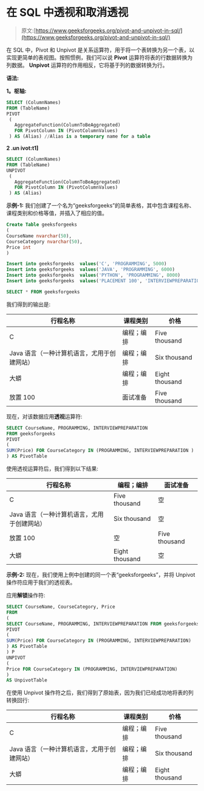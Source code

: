 # 在 SQL 中透视和取消透视

> 原文:[https://www.geeksforgeeks.org/pivot-and-unpivot-in-sql/](https://www.geeksforgeeks.org/pivot-and-unpivot-in-sql/)

在 SQL 中，Pivot 和 Unpivot 是关系运算符，用于将一个表转换为另一个表，以实现更简单的表视图。按照惯例，我们可以说 **Pivot** 运算符将表的行数据转换为列数据。 **Unpivot** 运算符的作用相反，它将基于列的数据转换为行。

**语法:**

**1。枢轴:**

```sql
SELECT (ColumnNames) 
FROM (TableName) 
PIVOT
 ( 
   AggregateFunction(ColumnToBeAggregated)
   FOR PivotColumn IN (PivotColumnValues)
 ) AS (Alias) //Alias is a temporary name for a table

```

**2 .un ivot:t1]**

```sql
SELECT (ColumnNames) 
FROM (TableName) 
UNPIVOT
 ( 
   AggregateFunction(ColumnToBeAggregated)
   FOR PivotColumn IN (PivotColumnValues)
 ) AS (Alias)

```

**示例-1:**
我们创建了一个名为“geeksforgeeks”的简单表格，其中包含课程名称、课程类别和价格等值，并插入了相应的值。

```sql
Create Table geeksforgeeks 
( 
CourseName nvarchar(50), 
CourseCategory nvarchar(50),
Price int  
) 

Insert into geeksforgeeks  values('C', 'PROGRAMMING', 5000) 
Insert into geeksforgeeks  values('JAVA', 'PROGRAMMING', 6000) 
Insert into geeksforgeeks  values('PYTHON', 'PROGRAMMING', 8000) 
Insert into geeksforgeeks  values('PLACEMENT 100', 'INTERVIEWPREPARATION', 5000) 

SELECT * FROM geeksforgeeks 
```

我们得到的输出是:

<center>

| 行程名称 | 课程类别 | 价格 |
| --- | --- | --- |
| C | 编程；编排 | Five thousand |
| Java 语言（一种计算机语言，尤用于创建网站） | 编程；编排 | Six thousand |
| 大蟒 | 编程；编排 | Eight thousand |
| 放置 100 | 面试准备 | Five thousand |

</center>

现在，对该数据应用**透视**运算符:

```sql
SELECT CourseName, PROGRAMMING, INTERVIEWPREPARATION
FROM geeksforgeeks 
PIVOT 
( 
SUM(Price) FOR CourseCategory IN (PROGRAMMING, INTERVIEWPREPARATION ) 
) AS PivotTable 

```

使用透视运算符后，我们得到以下结果:

<center>

| 行程名称 | 编程；编排 | 面试准备 |
| --- | --- | --- |
| C | Five thousand | 空 |
| Java 语言（一种计算机语言，尤用于创建网站） | Six thousand | 空 |
| 放置 100 | 空 | Five thousand |
| 大蟒 | Eight thousand | 空 |

</center>

**示例-2:**
现在，我们使用上例中创建的同一个表“geeksforgeeks”，并将 Unpivot 操作符应用于我们的透视表。

应用**解锁**操作符:

```sql
SELECT CourseName, CourseCategory, Price 
FROM 
(
SELECT CourseName, PROGRAMMING, INTERVIEWPREPARATION FROM geeksforgeeks 
PIVOT 
( 
SUM(Price) FOR CourseCategory IN (PROGRAMMING, INTERVIEWPREPARATION) 
) AS PivotTable
) P 
UNPIVOT 
( 
Price FOR CourseCategory IN (PROGRAMMING, INTERVIEWPREPARATION)
) 
AS UnpivotTable

```

在使用 Unpivot 操作符之后，我们得到了原始表，因为我们已经成功地将表的列转换回行:

<center>

| 行程名称 | 课程类别 | 价格 |
| --- | --- | --- |
| C | 编程；编排 | Five thousand |
| Java 语言（一种计算机语言，尤用于创建网站） | 编程；编排 | Six thousand | 放置 100 | 面试准备 | Five thousand |
| 大蟒 | 编程；编排 | Eight thousand |

</center>